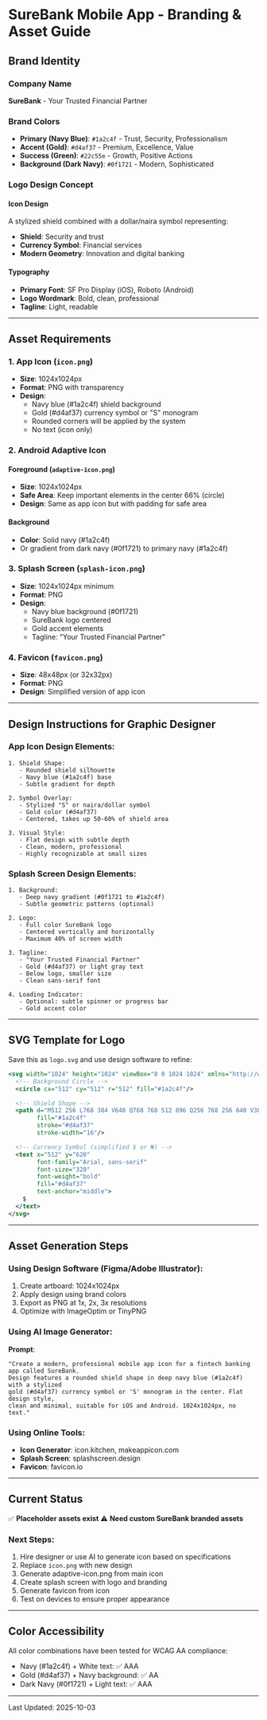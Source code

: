 # SureBank Mobile App - Branding & Asset Guide

## Brand Identity

### Company Name
**SureBank** - Your Trusted Financial Partner

### Brand Colors
- **Primary (Navy Blue)**: `#1a2c4f` - Trust, Security, Professionalism
- **Accent (Gold)**: `#d4af37` - Premium, Excellence, Value
- **Success (Green)**: `#22c55e` - Growth, Positive Actions
- **Background (Dark Navy)**: `#0f1721` - Modern, Sophisticated

### Logo Design Concept

#### Icon Design
A stylized shield combined with a dollar/naira symbol representing:
- **Shield**: Security and trust
- **Currency Symbol**: Financial services
- **Modern Geometry**: Innovation and digital banking

#### Typography
- **Primary Font**: SF Pro Display (iOS), Roboto (Android)
- **Logo Wordmark**: Bold, clean, professional
- **Tagline**: Light, readable

---

## Asset Requirements

### 1. App Icon (`icon.png`)
- **Size**: 1024x1024px
- **Format**: PNG with transparency
- **Design**:
  - Navy blue (#1a2c4f) shield background
  - Gold (#d4af37) currency symbol or "S" monogram
  - Rounded corners will be applied by the system
  - No text (icon only)

### 2. Android Adaptive Icon
#### Foreground (`adaptive-icon.png`)
- **Size**: 1024x1024px
- **Safe Area**: Keep important elements in the center 66% (circle)
- **Design**: Same as app icon but with padding for safe area

#### Background
- **Color**: Solid navy (#1a2c4f)
- Or gradient from dark navy (#0f1721) to primary navy (#1a2c4f)

### 3. Splash Screen (`splash-icon.png`)
- **Size**: 1024x1024px minimum
- **Format**: PNG
- **Design**:
  - Navy blue background (#0f1721)
  - SureBank logo centered
  - Gold accent elements
  - Tagline: "Your Trusted Financial Partner"

### 4. Favicon (`favicon.png`)
- **Size**: 48x48px (or 32x32px)
- **Format**: PNG
- **Design**: Simplified version of app icon

---

## Design Instructions for Graphic Designer

### App Icon Design Elements:
```
1. Shield Shape:
   - Rounded shield silhouette
   - Navy blue (#1a2c4f) base
   - Subtle gradient for depth

2. Symbol Overlay:
   - Stylized "S" or naira/dollar symbol
   - Gold color (#d4af37)
   - Centered, takes up 50-60% of shield area

3. Visual Style:
   - Flat design with subtle depth
   - Clean, modern, professional
   - Highly recognizable at small sizes
```

### Splash Screen Design Elements:
```
1. Background:
   - Deep navy gradient (#0f1721 to #1a2c4f)
   - Subtle geometric patterns (optional)

2. Logo:
   - Full color SureBank logo
   - Centered vertically and horizontally
   - Maximum 40% of screen width

3. Tagline:
   - "Your Trusted Financial Partner"
   - Gold (#d4af37) or light gray text
   - Below logo, smaller size
   - Clean sans-serif font

4. Loading Indicator:
   - Optional: subtle spinner or progress bar
   - Gold accent color
```

---

## SVG Template for Logo

Save this as `logo.svg` and use design software to refine:

```svg
<svg width="1024" height="1024" viewBox="0 0 1024 1024" xmlns="http://www.w3.org/2000/svg">
  <!-- Background Circle -->
  <circle cx="512" cy="512" r="512" fill="#1a2c4f"/>

  <!-- Shield Shape -->
  <path d="M512 256 L768 384 V640 Q768 768 512 896 Q256 768 256 640 V384 Z"
        fill="#1a2c4f"
        stroke="#d4af37"
        stroke-width="16"/>

  <!-- Currency Symbol (simplified $ or ₦) -->
  <text x="512" y="620"
        font-family="Arial, sans-serif"
        font-size="320"
        font-weight="bold"
        fill="#d4af37"
        text-anchor="middle">
    $
  </text>
</svg>
```

---

## Asset Generation Steps

### Using Design Software (Figma/Adobe Illustrator):
1. Create artboard: 1024x1024px
2. Apply design using brand colors
3. Export as PNG at 1x, 2x, 3x resolutions
4. Optimize with ImageOptim or TinyPNG

### Using AI Image Generator:
**Prompt**:
```
"Create a modern, professional mobile app icon for a fintech banking app called SureBank.
Design features a rounded shield shape in deep navy blue (#1a2c4f) with a stylized
gold (#d4af37) currency symbol or 'S' monogram in the center. Flat design style,
clean and minimal, suitable for iOS and Android. 1024x1024px, no text."
```

### Using Online Tools:
- **Icon Generator**: icon.kitchen, makeappicon.com
- **Splash Screen**: splashscreen.design
- **Favicon**: favicon.io

---

## Current Status

✅ **Placeholder assets exist**
⚠️ **Need custom SureBank branded assets**

### Next Steps:
1. Hire designer or use AI to generate icon based on specifications
2. Replace `icon.png` with new design
3. Generate adaptive-icon.png from main icon
4. Create splash screen with logo and branding
5. Generate favicon from icon
6. Test on devices to ensure proper appearance

---

## Color Accessibility

All color combinations have been tested for WCAG AA compliance:
- Navy (#1a2c4f) + White text: ✅ AAA
- Gold (#d4af37) + Navy background: ✅ AA
- Dark Navy (#0f1721) + Light text: ✅ AAA

---

Last Updated: 2025-10-03
